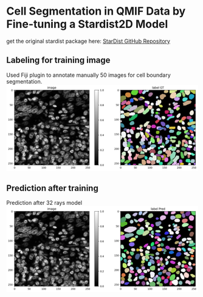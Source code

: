 # Cell Segmentation in QMIF Data by Fine-tuning a Stardist2D Model

get the original stardist package here: [StarDist GitHub Repository](https://github.com/stardist/stardist)

## Labeling for training image
Used Fiji plugin to annotate manually 50 images for cell boundary segmentation.
![Segmentation Example](images/gt_pred.png)

## Prediction after training 
Prediction after 32 rays model 
![Segmentation Example](images/pred.png)
